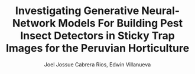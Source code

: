 ---
paperId: 5
author: Joel Jossue Cabrera Rios, Edwin Villanueva
publicationauthor: Cabrera Rios, J. J. et al.
title: Investigating Generative Neural-Network Models For Building Pest Insect Detectors in Sticky Trap Images for the Peruvian Horticulture
pdf: --
poster: Poster_Joel_Cabrera.pdf
alt: --
type: Poster
topic: FAT
link: --
conference: neurips
year: 2021
tags: neurips-2021
location: Virtual
---